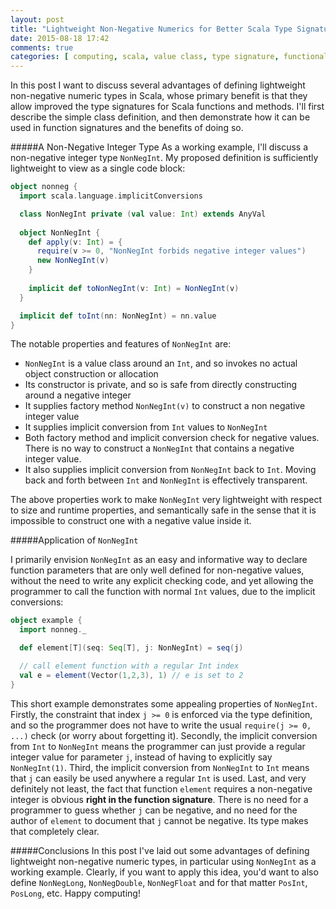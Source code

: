 ```yaml
---
layout: post
title: "Lightweight Non-Negative Numerics for Better Scala Type Signatures"
date: 2015-08-18 17:42
comments: true
categories: [ computing, scala, value class, type signature, functional programming ]
---
```

In this post I want to discuss several advantages of defining lightweight non-negative numeric types in Scala, whose primary benefit is that they allow improved the type signatures for Scala functions and methods.  I'll first describe the simple class definition, and then demonstrate how it can be used in function signatures and the benefits of doing so.

#####A Non-Negative Integer Type
As a working example, I'll discuss a non-negative integer type `NonNegInt`.  My proposed definition is sufficiently lightweight to view as a single code block:

``` scala
object nonneg {
  import scala.language.implicitConversions

  class NonNegInt private (val value: Int) extends AnyVal
  
  object NonNegInt {
    def apply(v: Int) = {
      require(v >= 0, "NonNegInt forbids negative integer values")
      new NonNegInt(v)
    }
    
    implicit def toNonNegInt(v: Int) = NonNegInt(v)
  }

  implicit def toInt(nn: NonNegInt) = nn.value
}
```

The notable properties and features of `NonNegInt` are:

* `NonNegInt` is a value class around an `Int`, and so invokes no actual object construction or allocation
* Its constructor is private, and so is safe from directly constructing around a negative integer
* It supplies factory method `NonNegInt(v)` to construct a non negative integer value
* It supplies implicit conversion from `Int` values to `NonNegInt`
* Both factory method and implicit conversion check for negative values.  There is no way to construct a `NonNegInt` that contains a negative integer value.
* It also supplies implicit conversion from `NonNegInt` back to `Int`.  Moving back and forth between `Int` and `NonNegInt` is effectively transparent.

The above properties work to make `NonNegInt` very lightweight with respect to size and runtime properties, and semantically safe in the sense that it is impossible to construct one with a negative value inside it.

#####Application of `NonNegInt`

I primarily envision `NonNegInt` as an easy and informative way to declare function parameters that are only well defined for non-negative values, without the need to write any explicit checking code, and yet allowing the programmer to call the function with normal `Int` values, due to the implicit conversions:

``` scala
object example {
  import nonneg._

  def element[T](seq: Seq[T], j: NonNegInt) = seq(j)

  // call element function with a regular Int index
  val e = element(Vector(1,2,3), 1) // e is set to 2
}
```

This short example demonstrates some appealing properties of `NonNegInt`.  Firstly, the constraint that index `j >= 0` is enforced via the type definition, and so the programmer does not have to write the usual `require(j >= 0, ...)` check (or worry about forgetting it).  Secondly, the implicit conversion from `Int` to `NonNegInt` means the programmer can just provide a regular integer value for parameter `j`, instead of having to explicitly say `NonNegInt(1)`.  Third, the implicit conversion from `NonNegInt` to `Int` means that `j` can easily be used anywhere a regular `Int` is used.  Last, and very definitely not least, the fact that function `element` requires a non-negative integer is obvious __right in the function signature__.  There is no need for a programmer to guess whether `j` can be negative, and no need for the author of `element` to document that `j` cannot be negative.  Its type makes that completely clear.

#####Conclusions
In this post I've laid out some advantages of defining lightweight non-negative numeric types, in particular using `NonNegInt` as a working example.  Clearly, if you want to apply this idea, you'd want to also define `NonNegLong`, `NonNegDouble`, `NonNegFloat` and for that matter `PosInt`, `PosLong`, etc.  Happy computing!
